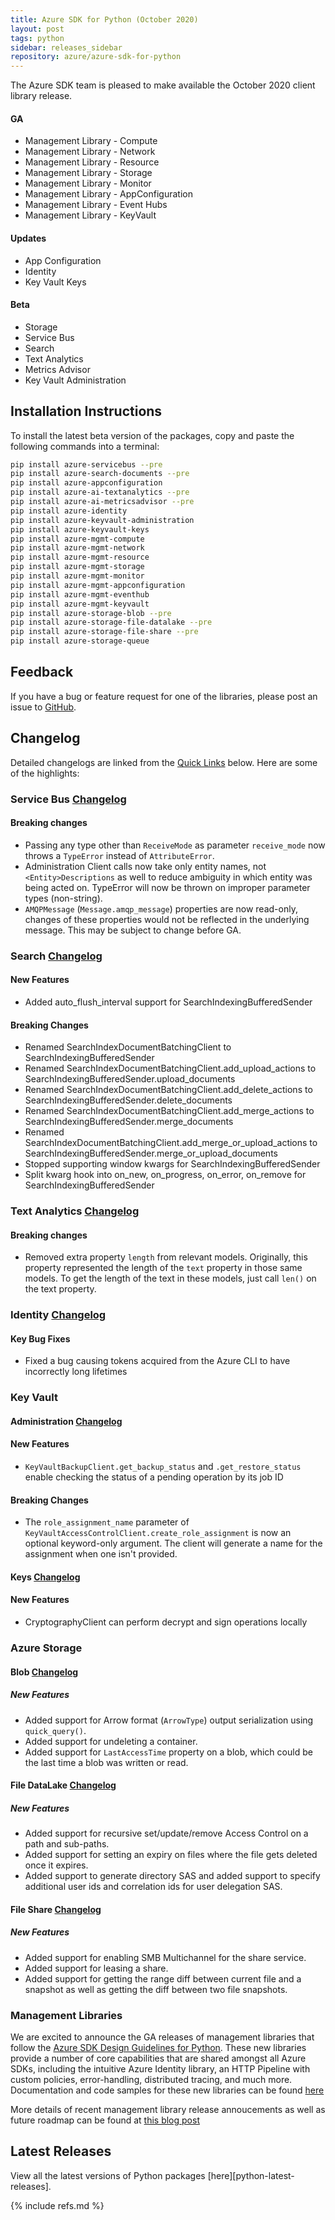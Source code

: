 ```yaml
---
title: Azure SDK for Python (October 2020)
layout: post
tags: python
sidebar: releases_sidebar
repository: azure/azure-sdk-for-python
---
```


The Azure SDK team is pleased to make available the October 2020 client library release.

#### GA

- Management Library - Compute
- Management Library - Network
- Management Library - Resource
- Management Library - Storage
- Management Library - Monitor
- Management Library - AppConfiguration
- Management Library - Event Hubs
- Management Library - KeyVault

#### Updates

- App Configuration
- Identity
- Key Vault Keys

#### Beta

- Storage
- Service Bus
- Search
- Text Analytics
- Metrics Advisor
- Key Vault Administration

## Installation Instructions

To install the latest beta version of the packages, copy and paste the following commands into a terminal:

```bash
pip install azure-servicebus --pre
pip install azure-search-documents --pre
pip install azure-appconfiguration
pip install azure-ai-textanalytics --pre
pip install azure-ai-metricsadvisor --pre
pip install azure-identity
pip install azure-keyvault-administration
pip install azure-keyvault-keys
pip install azure-mgmt-compute
pip install azure-mgmt-network
pip install azure-mgmt-resource
pip install azure-mgmt-storage
pip install azure-mgmt-monitor
pip install azure-mgmt-appconfiguration
pip install azure-mgmt-eventhub
pip install azure-mgmt-keyvault
pip install azure-storage-blob --pre
pip install azure-storage-file-datalake --pre
pip install azure-storage-file-share --pre
pip install azure-storage-queue
```

## Feedback

If you have a bug or feature request for one of the libraries, please post an issue to [GitHub](https://github.com/azure/azure-sdk-for-python/issues).

## Changelog

Detailed changelogs are linked from the [Quick Links](#quick-links) below. Here are some of the highlights:

### Service Bus [Changelog](https://github.com/Azure/azure-sdk-for-python/blob/main/sdk/servicebus/azure-servicebus/CHANGELOG.md)

#### Breaking changes

* Passing any type other than `ReceiveMode` as parameter `receive_mode` now throws a `TypeError` instead of `AttributeError`.
* Administration Client calls now take only entity names, not `<Entity>Descriptions` as well to reduce ambiguity in which entity was being acted on. TypeError will now be thrown on improper parameter types (non-string).
* `AMQPMessage` (`Message.amqp_message`) properties are now read-only, changes of these properties would not be reflected in the underlying message.  This may be subject to change before GA.

### Search [Changelog](https://github.com/Azure/azure-sdk-for-python/blob/main/sdk/search/azure-search-documents/CHANGELOG.md)

#### New Features

- Added auto_flush_interval support for SearchIndexingBufferedSender

#### Breaking Changes

- Renamed SearchIndexDocumentBatchingClient to SearchIndexingBufferedSender
- Renamed SearchIndexDocumentBatchingClient.add_upload_actions to SearchIndexingBufferedSender.upload_documents
- Renamed SearchIndexDocumentBatchingClient.add_delete_actions to SearchIndexingBufferedSender.delete_documents
- Renamed SearchIndexDocumentBatchingClient.add_merge_actions to SearchIndexingBufferedSender.merge_documents
- Renamed SearchIndexDocumentBatchingClient.add_merge_or_upload_actions to SearchIndexingBufferedSender.merge_or_upload_documents
- Stopped supporting window kwargs for SearchIndexingBufferedSender
- Split kwarg hook into on_new, on_progress, on_error, on_remove for SearchIndexingBufferedSender

### Text Analytics [Changelog](https://github.com/Azure/azure-sdk-for-python/blob/main/sdk/textanalytics/azure-ai-textanalytics/CHANGELOG.md#510b2-2020-10-06)

#### Breaking changes

* Removed extra property `length` from relevant models. Originally, this property represented the length of the `text` property in those same models. To get the length of the text in these models, just call `len()` on the text property.

### Identity [Changelog](https://github.com/Azure/azure-sdk-for-python/blob/main/sdk/identity/azure-identity/CHANGELOG.md#141-2020-10-07)

#### Key Bug Fixes
- Fixed a bug causing tokens acquired from the Azure CLI to have incorrectly long lifetimes

### Key Vault

#### Administration [Changelog](https://github.com/Azure/azure-sdk-for-python/blob/main/sdk/keyvault/azure-keyvault-administration/CHANGELOG.md#400b2-2020-10-06)

#### New Features
- `KeyVaultBackupClient.get_backup_status` and `.get_restore_status` enable checking the status of a pending operation by its job ID

#### Breaking Changes
- The `role_assignment_name` parameter of `KeyVaultAccessControlClient.create_role_assignment` is now an optional keyword-only argument. The client will generate a name for the assignment when one isn't provided.

#### Keys [Changelog](https://github.com/Azure/azure-sdk-for-python/blob/main/sdk/keyvault/azure-keyvault-keys/CHANGELOG.md#430-2020-10-06)

#### New Features
- CryptographyClient can perform decrypt and sign operations locally

### Azure Storage

#### Blob [Changelog](https://github.com/Azure/azure-sdk-for-python/blob/main/sdk/storage/azure-storage-blob/CHANGELOG.md)

##### New Features
- Added support for Arrow format (`ArrowType`) output serialization using `quick_query()`.
- Added support for undeleting a container.
- Added support for `LastAccessTime` property on a blob, which could be the last time a blob was written or read.

#### File DataLake [Changelog](https://github.com/Azure/azure-sdk-for-python/blob/main/sdk/storage/azure-storage-file-datalake/CHANGELOG.md)

##### New Features
- Added support for recursive set/update/remove Access Control on a path and sub-paths.
- Added support for setting an expiry on files where the file gets deleted once it expires.
- Added support to generate directory SAS and added support to specify additional user ids and correlation ids for user delegation SAS.

#### File Share [Changelog](https://github.com/Azure/azure-sdk-for-python/blob/main/sdk/storage/azure-storage-file-share/CHANGELOG.md)

##### New Features
- Added support for enabling SMB Multichannel for the share service.
- Added support for leasing a share.
- Added support for getting the range diff between current file and a snapshot as well as getting the diff between two file snapshots.

### Management Libraries
We are excited to announce the GA releases of management libraries that follow the [Azure SDK Design Guidelines for Python](https://azure.github.io/azure-sdk/python/guidelines/). These new libraries provide a number of core capabilities that are shared amongst all Azure SDKs, including the intuitive Azure Identity library, an HTTP Pipeline with custom policies, error-handling, distributed tracing, and much more. Documentation and code samples for these new libraries can be found [here](https://aka.ms/azsdk/python/mgmt)

More details of recent management library release annoucements as well as future roadmap can be found at [this blog post](https://devblogs.microsoft.com/azure-sdk/october-2020-management-ga/)

## Latest Releases

View all the latest versions of Python packages [here][python-latest-releases].

{% include refs.md %}

